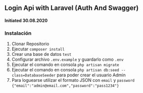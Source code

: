 ## Login Api with Laravel (Auth And Swagger)

#### Initiated 30.08.2020

### Instalación

1. Clonar Repositorio
2. Ejecutar `composer install`
3. Crear una base de datos `test`
4. Configurar archivo `.env.example` y guardarlo como `.env`
5. Ejecutar el comando en consola `php artisan migrate`
6. Ejecutar el comando en consola `php artisan db:seed --class=DatabaseSeeder` para poder crear el usuario Admin
7. Para loguearse utilizar el formato JSON con `email` y `password` `{"email":"admin@email.com","password":"pass1234"}`
